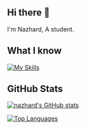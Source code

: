 ## Hi there 👋

I'm Nazhard, A student.

## What I know

[![My Skills](https://skillicons.dev/icons?i=html,css,js,ts,go,py,svelte,react,astro,remix&theme=dark&perline=5)](https://skillicons.dev)

## GitHub Stats
<a href="http://www.github.com/nazhard"><img src="https://github-readme-stats.vercel.app/api?username=nazhard&show_icons=true&hide=&count_private=true&title_color=ef4444&text_color=ffffff&icon_color=ef4444&bg_color=000000&hide_border=true&show_icons=true" alt="nazhard's GitHub stats" /></a>

<a href="https://github.com/nazhard" align="left"><img src="https://github-readme-stats.vercel.app/api/top-langs/?username=nazhard&layout=compact&langs_count=10&title_color=ef4444&text_color=ffffff&icon_color=ef4444&bg_color=000000&hide_border=true&locale=en&custom_title=Top%20%Languages" alt="Top Languages" /></a>
